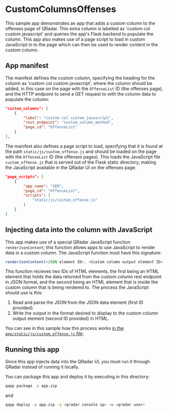 # CustomColumnsOffenses

This sample app demonstrates an app that adds a custom column to the offenses page of QRadar. This extra column is
labelled as 'custom col custom javascript' and queries the app's Flask backend to populate the column. This app also
makes use of a page script to load in custom JavaScript in to the page which can then be used to render content in
the custom column.

## App manifest

The manifest defines the custom column, specifying the heading for the column as 'custom col custom javascript', where
the column should be added, in this case on the page with the `OffenseList` ID (the offenses page), and the HTTP
endpoint to send a GET request to with the column data to populate the column:

```json
"custom_columns": [
    {
        "label": "custom col custom javascript",
        "rest_endpoint": "custom_column_method",
        "page_id": "OffenseList"
    }
],
```

The manifest also defines a page script to load, specifying that it is found at the path `static/js/custom_offense.js`
and should be loaded on the page with the `OffenseList` ID (the offenses pages). This loads the JavaScript file
`custom_offense.js` that is served out of the Flask static directory, making the JavaScript available in the QRadar
UI on the offenses page.

```json
"page_scripts": [
    {
        "app_name": "SEM",
        "page_id": "OffenseList",
        "scripts": [
            "static/js/custom_offense.js"
        ]
    }
]
```

## Injecting data into the column with JavaScript

This app makes use of a special QRadar JavaScript function `renderJsonContent`; this function allows apps to use
JavaScript to render data in a custom column. The JavaScript function must have this signature:

```javascript
renderJsonContent(<JSON element ID>, <Custom column output element ID>)
```

This function recieves two IDs of HTML elements, the first being an HTML element that holds the data returned from
the custom column rest endpoint in JSON format, and the second being an HTML element that is inside the custom column
that is being rendered to. The process the JavaScript should use is this:

1. Read and parse the JSON from the JSON data element (first ID provided).
2. Write the output in the format desired to display to the custom column output element (second ID provided) in HTML.

You can see in this sample how this process works [in the `app/static/js/custom_offense.js`
file](app/static/js/custom_offense.js).

## Running this app

Since this app injects data into the QRadar UI, you must run it through QRadar instead of running it locally.

You can package this app and deploy it by executing in this directory:

```bash
qapp package -p app.zip
```

and

```bash
qapp deploy -p app.zip -q <qradar console ip> -u <qradar user>
```
